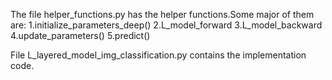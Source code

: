 The file helper_functions.py has the helper functions.Some major of them are:
1.initialize_parameters_deep()
2.L_model_forward
3.L_model_backward
4.update_parameters()
5.predict()


File L_layered_model_img_classification.py contains the implementation code.
